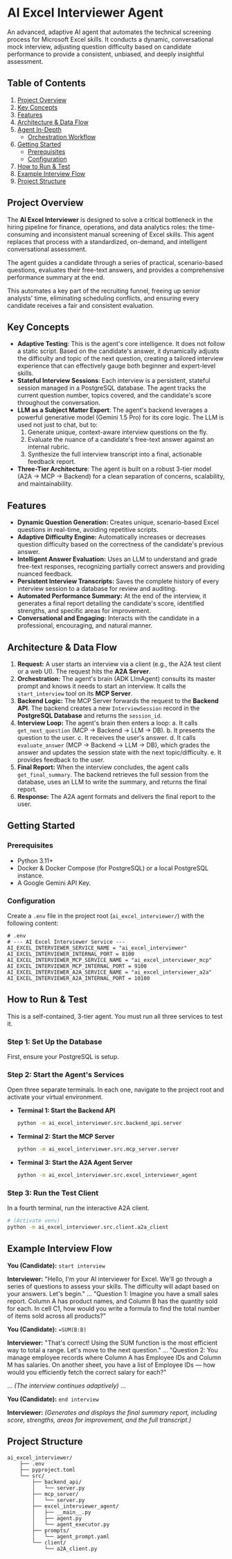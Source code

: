# AI Excel Interviewer Agent

An advanced, adaptive AI agent that automates the technical screening process for Microsoft Excel skills. It conducts a dynamic, conversational mock interview, adjusting question difficulty based on candidate performance to provide a consistent, unbiased, and deeply insightful assessment.

## Table of Contents

1.  [Project Overview](#project-overview)
2.  [Key Concepts](#key-concepts)
3.  [Features](#features)
4.  [Architecture & Data Flow](#architecture--data-flow)
5.  [Agent In-Depth](#agent-in-depth)
    -   [Orchestration Workflow](#orchestration-workflow)
6.  [Getting Started](#getting-started)
    -   [Prerequisites](#prerequisites)
    -   [Configuration](#configuration)
7.  [How to Run & Test](#how-to-run--test)
8.  [Example Interview Flow](#example-interview-flow)
9.  [Project Structure](#project-structure)

## Project Overview

The **AI Excel Interviewer** is designed to solve a critical bottleneck in the hiring pipeline for finance, operations, and data analytics roles: the time-consuming and inconsistent manual screening of Excel skills. This agent replaces that process with a standardized, on-demand, and intelligent conversational assessment.

The agent guides a candidate through a series of practical, scenario-based questions, evaluates their free-text answers, and provides a comprehensive performance summary at the end.

This automates a key part of the recruiting funnel, freeing up senior analysts' time, eliminating scheduling conflicts, and ensuring every candidate receives a fair and consistent evaluation.

## Key Concepts

-   **Adaptive Testing**: This is the agent's core intelligence. It does not follow a static script. Based on the candidate's answer, it dynamically adjusts the difficulty and topic of the next question, creating a tailored interview experience that can effectively gauge both beginner and expert-level skills.
-   **Stateful Interview Sessions**: Each interview is a persistent, stateful session managed in a PostgreSQL database. The agent tracks the current question number, topics covered, and the candidate's score throughout the conversation.
-   **LLM as a Subject Matter Expert**: The agent's backend leverages a powerful generative model (Gemini 1.5 Pro) for its core logic. The LLM is used not just to chat, but to:
    1.  Generate unique, context-aware interview questions on the fly.
    2.  Evaluate the nuance of a candidate's free-text answer against an internal rubric.
    3.  Synthesize the full interview transcript into a final, actionable feedback report.
-   **Three-Tier Architecture**: The agent is built on a robust 3-tier model (A2A -> MCP -> Backend) for a clean separation of concerns, scalability, and maintainability.

## Features

-   **Dynamic Question Generation:** Creates unique, scenario-based Excel questions in real-time, avoiding repetitive scripts.
-   **Adaptive Difficulty Engine:** Automatically increases or decreases question difficulty based on the correctness of the candidate's previous answer.
-   **Intelligent Answer Evaluation:** Uses an LLM to understand and grade free-text responses, recognizing partially correct answers and providing nuanced feedback.
-   **Persistent Interview Transcripts:** Saves the complete history of every interview session to a database for review and auditing.
-   **Automated Performance Summary:** At the end of the interview, it generates a final report detailing the candidate's score, identified strengths, and specific areas for improvement.
-   **Conversational and Engaging:** Interacts with the candidate in a professional, encouraging, and natural manner.

## Architecture & Data Flow

1.  **Request:** A user starts an interview via a client (e.g., the A2A test client or a web UI). The request hits the **A2A Server**.
2.  **Orchestration:** The agent's brain (ADK LlmAgent) consults its master prompt and knows it needs to start an interview. It calls the `start_interview` tool on its **MCP Server**.
3.  **Backend Logic:** The MCP Server forwards the request to the **Backend API**. The backend creates a new `InterviewSession` record in the **PostgreSQL Database** and returns the `session_id`.
4.  **Interview Loop:** The agent's brain then enters a loop:
    a. It calls `get_next_question` (MCP -> Backend -> LLM -> DB).
    b. It presents the question to the user.
    c. It receives the user's answer.
    d. It calls `evaluate_answer` (MCP -> Backend -> LLM -> DB), which grades the answer and updates the session state with the next topic/difficulty.
    e. It provides feedback to the user.
5.  **Final Report:** When the interview concludes, the agent calls `get_final_summary`. The backend retrieves the full session from the database, uses an LLM to write the summary, and returns the final report.
6.  **Response:** The A2A agent formats and delivers the final report to the user.

## Getting Started

### Prerequisites

-   Python 3.11+
-   Docker & Docker Compose (for PostgreSQL) or a local PostgreSQL instance.
-   A Google Gemini API Key.

### Configuration

Create a `.env` file in the project root (`ai_excel_interviewer/`) with the following content:

```dotenv
# .env
# --- AI Excel Interviewer Service ---
AI_EXCEL_INTERVIEWER_SERVICE_NAME = "ai_excel_interviewer"
AI_EXCEL_INTERVIEWER_INTERNAL_PORT = 8100
AI_EXCEL_INTERVIEWER_MCP_SERVICE_NAME = "ai_excel_interviewer_mcp"
AI_EXCEL_INTERVIEWER_MCP_INTERNAL_PORT = 9100
AI_EXCEL_INTERVIEWER_A2A_SERVICE_NAME = "ai_excel_interviewer_a2a"
AI_EXCEL_INTERVIEWER_A2A_INTERNAL_PORT = 10100
```

## How to Run & Test

This is a self-contained, 3-tier agent. You must run all three services to test it.

### Step 1: Set Up the Database

First, ensure your PostgreSQL is setup. 

### Step 2: Start the Agent's Services

Open three separate terminals. In each one, navigate to the project root and activate your virtual environment.

*   **Terminal 1: Start the Backend API**
    ```bash
    python -m ai_excel_interviewer.src.backend_api.server
    ```

*   **Terminal 2: Start the MCP Server**
    ```bash
    python -m ai_excel_interviewer.src.mcp_server.server
    ```

*   **Terminal 3: Start the A2A Agent Server**
    ```bash
    python -m ai_excel_interviewer.src.excel_interviewer_agent
    ```

### Step 3: Run the Test Client

In a fourth terminal, run the interactive A2A client.

```bash
# (Activate venv)
python -m ai_excel_interviewer.src.client.a2a_client
```

## Example Interview Flow

**You (Candidate):** `start interview`

**Interviewer:** "Hello, I'm your AI interviewer for Excel. We'll go through a series of questions to assess your skills. The difficulty will adapt based on your answers. Let's begin."
...
"Question 1: Imagine you have a small sales report. Column A has product names, and Column B has the quantity sold for each. In cell C1, how would you write a formula to find the total number of items sold across all products?"

**You (Candidate):** `=SUM(B:B)`

**Interviewer:** "That's correct! Using the SUM function is the most efficient way to total a range. Let's move to the next question."
...
"Question 2: You manage employee records where Column A has Employee IDs and Column M has salaries. On another sheet, you have a list of Employee IDs — how would you efficiently fetch the correct salary for each?"

... *(The interview continues adaptively)* ...

**You (Candidate):** `end interview`

**Interviewer:** *(Generates and displays the final summary report, including score, strengths, areas for improvement, and the full transcript.)*

## Project Structure

```text
ai_excel_interviewer/
    ├── .env
    ├── pyproject.toml
    └── src/
        ├── backend_api/
        │   └── server.py
        ├── mcp_server/
        │   └── server.py
        ├── excel_interviewer_agent/
        │   ├── __main__.py
        │   ├── agent.py
        │   └── agent_executor.py
        ├── prompts/
        │   └── agent_prompt.yaml
        └── client/
            └── a2A_client.py
```
